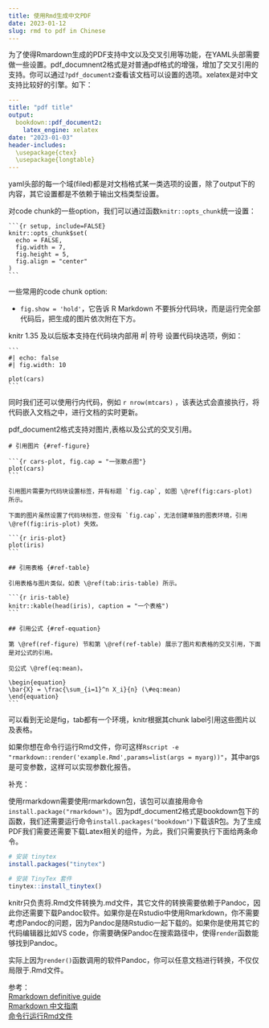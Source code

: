 ```yaml
---
title: 使用Rmd生成中文PDF
date: 2023-01-12
slug: rmd to pdf in Chinese
---
```


为了使得Rmardown生成的PDF支持中文以及交叉引用等功能，在YAML头部需要做一些设置。pdf_documnent2格式是对普通pdf格式的增强，增加了交叉引用的支持。你可以通过`?pdf_document2`查看该文档可以设置的选项。xelatex是对中文支持比较好的引擎。如下：

```yaml
---
title: "pdf title"
output:
  bookdown::pdf_document2:
    latex_engine: xelatex
date: "2023-01-03"
header-includes: 
  \usepackage{ctex}
  \usepackage{longtable}
---
```

yaml头部的每一个域(filed)都是对文档格式某一类选项的设置，除了output下的内容，其它设置都是不依赖于输出文档类型设置。

对code chunk的一些option，我们可以通过函数`knitr::opts_chunk`统一设置：

````
```{r setup, include=FALSE}
knitr::opts_chunk$set(
  echo = FALSE,
  fig.width = 7,
  fig.height = 5,
  fig.align = "center"
)
```
````

一些常用的code chunk option:

- `fig.show = 'hold'`，它告诉 R Markdown 不要拆分代码块，而是运行完全部代码后，把生成的图片依次附在下方。

knitr 1.35 及以后版本支持在代码块内部用 #| 符号 设置代码块选项，例如：

````
```
#| echo: false
#| fig.width: 10

plot(cars)
```
````

同时我们还可以使用行内代码，例如 `r nrow(mtcars)` ，该表达式会直接执行，将代码嵌入文档之中，进行文档的实时更新。

pdf_document2格式支持对图片,表格以及公式的交叉引用。

````
# 引用图片 {#ref-figure}

```{r cars-plot, fig.cap = "一张散点图"}
plot(cars)
```

引用图片需要为代码块设置标签，并有标题 `fig.cap`, 如图 \@ref(fig:cars-plot) 所示。

下面的图片虽然设置了代码块标签，但没有 `fig.cap`，无法创建单独的图表环境，引用 \@ref(fig:iris-plot) 失效。

```{r iris-plot}
plot(iris)
```

## 引用表格 {#ref-table}

引用表格与图片类似，如表 \@ref(tab:iris-table) 所示。

```{r iris-table}
knitr::kable(head(iris), caption = "一个表格")
```

## 引用公式 {#ref-equation}

第 \@ref(ref-figure) 节和第 \@ref(ref-table) 展示了图片和表格的交叉引用，下面是对公式的引用。

见公式 \@ref(eq:mean)。

\begin{equation}
\bar{X} = \frac{\sum_{i=1}^n X_i}{n} (\#eq:mean)
\end{equation}
```
````

可以看到无论是fig，tab都有一个环境，knitr根据其chunk label引用这些图片以及表格。

如果你想在命令行运行Rmd文件，你可这样`Rscript -e "rmarkdown::render('example.Rmd',params=list(args = myarg))"`，其中args是可变参数，这样可以实现参数化报告。

补充：

使用rmarkdown需要使用rmarkdown包，该包可以直接用命令`install.package("rmarkdown")`。因为pdf_document2格式是bookdown包下的函数，我们还需要运行命令`install.packages("bookdown")`下载该R包。为了生成PDF我们需要还需要下载Latex相关的组件，为此，我们只需要执行下面给两条命令。

```r
# 安装 tinytex
install.packages("tinytex")

# 安装 TinyTex 套件
tinytex::install_tinytex()
```

knitr只负责将.Rmd文件转换为.md文件，其它文件的转换需要依赖于Pandoc，因此你还需要下载Pandoc软件。如果你是在Rstudio中使用Rmarkdown，你不需要考虑Pandoc的问题，因为Pandoc是随Rstudio一起下载的。如果你是使用其它的代码编辑器比如VS code，你需要确保Pandoc在搜索路径中，使得`render`函数能够找到Pandoc。

实际上因为`render()`函数调用的软件Pandoc，你可以任意文档进行转换，不仅仅局限于.Rmd文件。

参考：  
[Rmarkdown definitive guide](https://bookdown.org/yihui/bookdown/tables.html)  
[Rmarkdown 中文指南](https://cosname.github.io/rmarkdown-guide/rmarkdown-base.html#install-tinytex)  
[命令行运行Rmd文件](https://stackoverflow.com/questions/49904943/run-rmarkdown-with-arguments-on-the-command-line)

